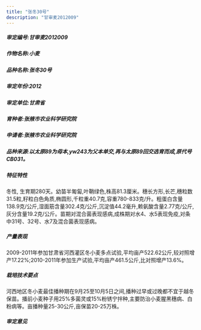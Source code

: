 ```yaml
---
title: "张冬30号"
description: "甘审麦2012009"
---
```

##### 审定编号:甘审麦2012009

##### 作物名称:小麦

##### 品种名称:张冬30号

##### 审定年份:2012

##### 审定单位:甘肃省

##### 育种者:张掖市农业科学研究院

##### 申请者:张掖市农业科学研究院

##### 品种来源:以太原89为母本,yw243为父本单交,再与太原89回交选育而成,原代号CB031。

##### 特征特性
冬性, 生育期280天。幼苗半匍匐,叶鞘绿色,株高81.3厘米。穗长方形,长芒,穗粒数31.5粒,籽粒白色角质,椭圆形,千粒重40.7克,容重780-833克/升。粗蛋白含量138.9克/公斤,湿面筋含量302.4克/公斤,沉淀值44.2毫升,赖氨酸含量2.77克/公斤,灰分含量19.2克/公斤。苗期对混合菌表现感病,成株期对水4、水5表现免疫,对条中31号、32号、水7及混合菌表现感病。 

##### 产量表现
2009-2011年参加甘肃省河西灌区冬小麦多点试验,平均亩产522.62公斤,较对照增产17.22%;2010-2011年参加生产试验,平均亩产461.5公斤,比对照增产13.6%。

##### 栽培技术要点
河西地区冬小麦最佳播种期在9月25至10月5日之间,播种过早或过晚都不宜于越冬保苗。播前小麦种子用25%多菌灵或15%粉锈宁拌种,主要防治小麦腥黑穗病、白粉病等。亩播种量25-30公斤,亩保苗20-25万株。

##### 审定意见

